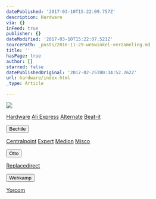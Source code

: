 ```yaml
---
datePublished: '2017-03-10T15:22:09.757Z'
description: Hardware
via: {}
inFeed: true
publisher: {}
dateModified: '2017-03-10T15:22:07.521Z'
sourcePath: _posts/2016-11-29-webwinkel-verzameling.md
title: ''
hasPage: true
author: []
starred: false
datePublishedOriginal: '2017-02-25T00:34:52.262Z'
url: hardware/index.html
_type: Article

---
```

![](https://the-grid-user-content.s3-us-west-2.amazonaws.com/dfe695bd-aa9b-42cf-ab7a-6a386efb1f3a.jpg)

[Hardware][0]
[Ali Express][1]
[Alternate][2]
[Beat-it][3]

<button data-role="cta" style="">Bechtle</button>

[Centralpoint][4]
[Expert][5]
[Medion][6]
[Misco][7]

<button data-role="cta" style="">Otto</button>

[Replacedirect][8]

<button data-role="cta" style="">Wehkamp</button>

[Yorcom][9]

[0]: https://thegrid.ai/nederlandse-webwinkels/software "Software"
[1]: http://tc.tradetracker.net/?c=15640&m=815289&a=133761&r=&u=
[2]: http://www.alternate.nl/tt/?tt=904_12_133761_&r=%2F
[3]: http://www.beat-it.nl/beat/?tt=16924_610437_133761_&r=
[4]: http://www.centralpoint.nl/tracker/index.php?tt=534_12_133761_Rapportagened.webw&r=%2F
[5]: http://tc.tradetracker.net/?c=5515&m=202159&a=133761&r=&u=
[6]: http://tc.tradetracker.net/?c=3452&m=12&a=133761
[7]: http://tc.tradetracker.net/?c=5917&m=12&a=133761&r=Rapportagened.webw&u=%2F
[8]: http://www.replacedirect.nl/page/startExternal/?tt=4825_12_133761_Rapportagened.webw&r=%2F
[9]: http://www.yorcom.nl/shopping/?tt=4837_12_133761_Rapportagened.webw&r=%2F